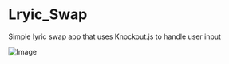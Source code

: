 # Lryic_Swap
Simple lyric swap app that uses Knockout.js to handle user input


![Image](http://res.cloudinary.com/thefinleycode/image/upload/c_scale,w_374/v1486788777/Screen_Shot_2017-02-10_at_10.52.30_PM_w0ritx.png)
